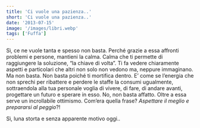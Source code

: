 ```yaml
---
title: 'Ci vuole una pazienza..'
short: 'Ci vuole una pazienza..'
date: '2013-07-15'
image: '/images/libri.webp'
tags: ['Fuffa']
---
```


Sì, ce ne vuole tanta e spesso non basta. Perché grazie a essa affronti problemi e persone, mantieni la calma. Calma che ti permette di raggiungere la soluzione, “la chiave di volta”. Ti fa vedere chiaramente aspetti e particolari che altri non solo non vedono ma, neppure immaginano.
Ma non basta.
Non basta poiché ti mortifica dentro. E’ come se l’energia che non sprechi per ribattere e perdere le staffe la consumi ugualmente, sottraendola alla tua personale voglia di vivere, di fare, di andare avanti, progettare un futuro e sperare in esso.
No, non basta affatto.
Oltre a essa serve un incrollabile ottimismo.
Com’era quella frase?
*Aspettare il meglio e prepararsi al peggio*?!

Sì, luna storta e senza apparente motivo oggi..